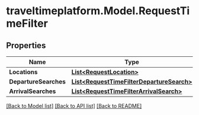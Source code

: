 
# traveltimeplatform.Model.RequestTimeFilter

## Properties

Name | Type | Description | Notes
------------ | ------------- | ------------- | -------------
**Locations** | [**List&lt;RequestLocation&gt;**](RequestLocation.md) |  | 
**DepartureSearches** | [**List&lt;RequestTimeFilterDepartureSearch&gt;**](RequestTimeFilterDepartureSearch.md) |  | [optional] 
**ArrivalSearches** | [**List&lt;RequestTimeFilterArrivalSearch&gt;**](RequestTimeFilterArrivalSearch.md) |  | [optional] 

[[Back to Model list]](../README.md#documentation-for-models)
[[Back to API list]](../README.md#documentation-for-api-endpoints)
[[Back to README]](../README.md)

